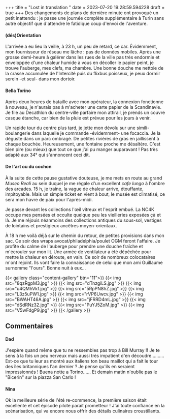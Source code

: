+++
title = "Lost in translation "
date = 2023-07-20 19:28:59.594228
draft = true
+++
Des changements de plans de dernière minute ont provoqué un petit inattendu : je passe une journée complète supplémentaire à Turin sans autre objectif que d'attendre le fatidique coup d'envoi de l'aventure.


#### (dés)Orientation
L'arrivée a eu lieu la veille, à 23 h, un peu de retard, ce car. Évidemment, mon fournisseur de réseau me lâche : pas de données mobiles. Après une grosse demi-heure à galérer dans les rues de la ville pas très endormie et enveloppée d'une chaleur humide à vous en décoller le papier peint, je trouve l'auberge, mes clefs, ma chambre. 
Une bonne douche me nettoie de la crasse accumulée de l'Intercité puis du flixbus poisseux, je peux dormir serein -et seul- dans mon dortoir.


#### Bella Torino
Après deux heures de bataille avec mon opérateur, la connexion fonctionne à nouveau, je n'aurais pas à m'acheter une carte papier de la Scandinavie. 
Je file au Decathlon du centre-ville parfaire mon attirail, je prends un couvre casque étanche, car bien de la pluie est prévue pour les jours à venir. 


Un rapide tour du centre plus tard, je jette mon dévolu sur une simili-boulangerie dans laquelle je commande -évidemment- une focaccia. Je la déguste dans un parc ombragé. De petites rivières de gras en jaillissent à chaque bouchée. Heureusement, une fontaine proche me désaltère. C'est bien pire (ou mieux) que tout ce que j'ai pu manger auparavant ! Pas très adapté aux 34° qui s'annoncent ceci dit. 


#### De l'art ou du cochon
À la suite de cette pause gustative douteuse, je me mets en route au grand _Museo Reali_ au sein duquel je me régale d'un excellent _cafe lungo_ à l'ombre des arcades. 15 h, je traîne, la vague de chaleur arrive, étouffante, impitoyable. Mais un simple ticket en vient à bout, le musée est climatisé, ce sera mon havre de paix pour l'après-midi.


Je passe devant les collections l'œil vitreux et l'esprit embué. La NC4K occupe mes pensées et occulte quelque peu les vieilleries exposées çà et là. Je me réjouis néanmoins des collections antiques du sous-sol, vestiges de lointains et prestigieux ancêtres moyen-orientaux. 


À 18 h me voilà déjà sur le chemin du retour, de petites provisions dans mon sac. Ce soir des wraps avocat/philadelphia/poulet OGM feront l'affaire. Je profite du calme de l'auberge pour prendre une douche fraîche et m'écrouler sur mon lit. Une armée de ventilateur a été dépêchée pour mettre la chaleur en déroute, en vain. Ce soir de nombreux colocataires m'ont rejoint. Ils vont faire la connaissance de celui que mon ami Guillaume surnomme "l'ours". Bonne nuit à eux...

{{< gallery class="content-gallery" btn="11">}}
{{< img src="8qzRgpM3.jpg" >}}
{{< img src="dTnzgiLS.jpg" >}}
{{< img src="u4QMhVkf.jpg" >}}
{{< img src="5RpPN8hZ.jpg" >}}
{{< img src="L3z5uPW1.jpg" >}}
{{< img src="rVP6Uwcv.jpg" >}}
{{< img src="BWAHT46A.jpg" >}}
{{< img src="jFRRD4mL.jpg" >}}
{{< img src="dSdRNz32.jpg" >}}
{{< img src="PuYJ5ZoM.jpg" >}}
{{< img src="V5wFdgP9.jpg" >}}
{{< /gallery >}}

## Commentaires
#### Dad
J'espère quand même que tu ne ressembles pas trop à Bill Murray !!
Je te sens à la fois un peu nerveux mais aussi très impatient d'en découdre..........
Est-ce que tu leur as montré aux italiens ton beau maillot qui a fait le tour des îles britanniques l'an dernier ? Je pense qu'ils en seraient impressionnés !
Buena notte a Torino......
Et demain matin n'oublie pas le "Bicerin" sur la piazza San Carlo !
#### Nina
Ok la meilleure série de l'été re-commence, la première saison était excellente et cet épisode pilote parait prometteur ! J'ai toute confiance en la scénarisation, qui va encore nous offrir des détails culinaires croustillants.
